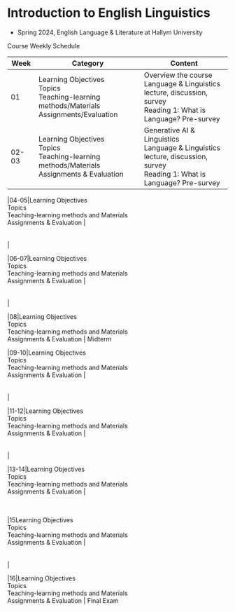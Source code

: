 # Introduction to English Linguistics 
- Spring 2024, English Language & Literature at Hallym University


Course Weekly Schedule

|Week|Category|Content|
|------|-------|---|
|01| Learning Objectives <br/> Topics <br/> Teaching-learning methods/Materials<br/>Assignments/Evaluation |Overview the course <br/> Language & Linguistics <br/> lecture, discussion, survey <br/> Reading 1: What is Language? Pre-survey|
|02-03|Learning Objectives<br/> Topics <br/> Teaching-learning methods/Materials <br/> Assignments & Evaluation|Generative AI & Linguistics <br/>  Language & Linguistics <br/> lecture, discussion, survey <br/> Reading 1: What is Language? Pre-survey|

|04-05|Learning Objectives <br/> Topics <br/> Teaching-learning methods and Materials <br/> Assignments & Evaluation |         <br/>              <br/>             <br/>  |

|06-07|Learning Objectives <br/> Topics <br/> Teaching-learning methods and Materials <br/> Assignments & Evaluation |           <br/>              <br/>             <br/>  |

|08|Learning Objectives <br/> Topics <br/> Teaching-learning methods and Materials <br/> Assignments & Evaluation | Midterm  

|09-10|Learning Objectives <br/> Topics <br/> Teaching-learning methods and Materials <br/> Assignments & Evaluation |           <br/>              <br/>             <br/>     |

|11-12|Learning Objectives <br/> Topics <br/> Teaching-learning methods and Materials <br/> Assignments & Evaluation |           <br/>              <br/>             <br/>     |

|13-14|Learning Objectives <br/> Topics <br/> Teaching-learning methods and Materials <br/> Assignments & Evaluation |           <br/>              <br/>             <br/>    


|15Learning Objectives <br/> Topics <br/> Teaching-learning methods and Materials <br/> Assignments & Evaluation |           <br/>              <br/>             <br/>   |

|16|Learning Objectives <br/> Topics <br/> Teaching-learning methods and Materials <br/> Assignments & Evaluation | Final Exam 
